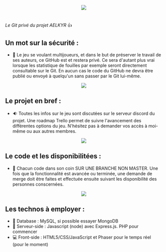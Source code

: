 <p align="center">
  <img src="http://aelkyr.net/sprites_usable/logo_presentation_aelkyr_usable.png">
</p>

# 

_Le Git privé du projet AELKYR_ :+1:


## Un mot sur la sécurité :
  - :no_entry_sign: Le jeu se voulant multijoueurs, et dans le but de préserver le travail de ses auteurs, ce GitHub est et restera privé. Ce sera d'autant plus vrai lorsque les statistique de fouilles par exemple seront directement consultable sur le Git. En aucun cas le code du GitHub ne devra être publié ou envoyé à quelqu'un sans passer par le Git lui-même.

<p align="center">
  <img src="http://aelkyr.net/sprites_usable/separator_1_usable.png">
</p>

## Le projet en bref :

  - :sound: Toutes les infos sur le jeu sont discutées sur le serveur discord du projet. Une roadmap Trello permet de suivre l'avancement des différentes options du jeu. N'hésitez pas à demander vos accès à moi-même ou aux autres membres.

<p align="center">
  <img src="http://aelkyr.net/sprites_usable/separator_1_usable.png">
</p>

## Le code et les disponibilitées :

  - :file_folder: Chacun code dans son coin SUR UNE BRANCHE NON MASTER. Une fois que la fonctionnalité est avancée ou terminée, une demande de merge doit être faites et effectuée ensuite suivant les disponibilité des personnes conscernées.

<p align="center">
  <img src="http://aelkyr.net/sprites_usable/separator_1_usable.png">
</p>

## Les technos à employer :

  - :floppy_disk: Database : MySQL, si possible essayer MongoDB
  - :closed_lock_with_key: Serveur-side : Javascript (node) avec Express.js. PHP pour commencer
  - :computer: Front-side : HTML5/CSS/JavaScript et Phaser pour le temps réel (pour le moment)
